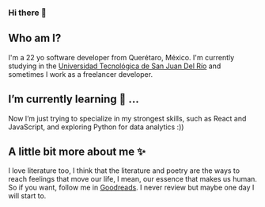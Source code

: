 ### Hi there 👋

<!--
**Cachiss/Cachiss** is a ✨ _special_ ✨ repository because its `README.md` (this file) appears on your GitHub profile.

Here are some ideas to get you started:

- 🔭 I’m currently working on ...
- 🌱 I’m currently learning ...
- 👯 I’m looking to collaborate on ...
- 🤔 I’m looking for help with ...
- 💬 Ask me about ...
- 📫 How to reach me: ...
- 😄 Pronouns: ...
- ⚡ Fun fact: ...
-->
## Who am I?
I'm a 22 yo software developer from Querétaro, México. I'm currently studying in the [Universidad Tecnológica de San Juan Del Río](https://www.utsjr.edu.mx/) and sometimes I work as a freelancer developer.

## I’m currently learning 🤠 ... 

Now I’m just trying to specialize in my strongest skills, such as React and JavaScript, and exploring Python for data analytics :))

## A little bit more about me ✨

I love literature too, I think that the literature and poetry are the ways to reach feelings that move our life, I mean, our essence that makes us human. So if you want, follow me in [Goodreads](https://www.goodreads.com/user/show/134372947-marcos-camacho). I never review but maybe one day I will start to.


